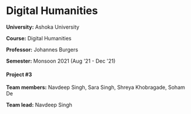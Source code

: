 # Digital Humanities

**University:** Ashoka University

**Course:** Digital Humanities

**Professor:** Johannes Burgers

**Semester:** Monsoon 2021 (Aug '21 - Dec '21)


#### Project #3

**Team members:** Navdeep Singh, Sara Singh, Shreya Khobragade, Soham De

**Team lead:** Navdeep Singh
